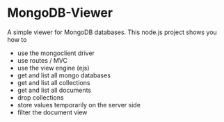 # MongoDB-Viewer
A simple viewer for MongoDB databases.
This node.js project shows you how to
  - use the mongoclient driver
  - use routes / MVC
  - use the view engine (ejs)
  - get and list all mongo databases
  - get and list all collections
  - get and list all documents
  - drop collections
  - store values temporarily on the server side
  - filter the document view
 
